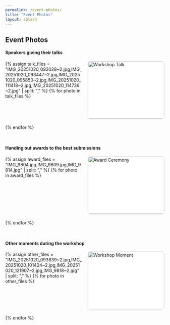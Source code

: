 ```yaml
---
permalink: /event-photos/
title: "Event Photos"
layout: splash
---
```


## Event Photos

#### Speakers giving their talks

<div class="photo-gallery">
  <div class="photo-grid">
    {% assign talk_files = "IMG_20251020_092028~2.jpg,IMG_20251020_093447~2.jpg,IMG_20251020_095850~2.jpg,IMG_20251020_111418~2.jpg,IMG_20251020_114736~2.jpg" | split: "," %}
    {% for photo in talk_files %}
      <div class="photo-item">
        <a href="/assets/images/talks/{{ photo }}" target="_blank">
          <img src="/assets/images/talks/{{ photo }}" alt="Workshop Talk" loading="lazy">
        </a>
      </div>
    {% endfor %}
  </div>
</div>

#### Handing out awards to the best submissions

<div class="photo-gallery">
  <div class="photo-grid">
    {% assign award_files = "IMG_9804.jpg,IMG_9809.jpg,IMG_9814.jpg" | split: "," %}
    {% for photo in award_files %}
      <div class="photo-item">
        <a href="/assets/images/awards/{{ photo }}" target="_blank">
          <img src="/assets/images/awards/{{ photo }}" alt="Award Ceremony" loading="lazy">
        </a>
      </div>
    {% endfor %}
  </div>
</div>

#### Other moments during the workshop

<div class="photo-gallery">
  <div class="photo-grid">
    {% assign other_files = "IMG_20251020_093839~2.jpg,IMG_20251020_101424~2.jpg,IMG_20251020_121907~2.jpg,IMG_9818~2.jpg" | split: "," %}
    {% for photo in other_files %}
      <div class="photo-item">
        <a href="/assets/images/others/{{ photo }}" target="_blank">
          <img src="/assets/images/others/{{ photo }}" alt="Workshop Moment" loading="lazy">
        </a>
      </div>
    {% endfor %}
  </div>
</div>

<style>
/* Layout styling for gallery pages */
.page {
  max-width: 100% !important;
  padding-left: 1rem !important;
  padding-right: 1rem !important;
}

.page__inner-wrap {
  max-width: 1400px !important;
  margin-left: auto !important;
  margin-right: auto !important;
}

.page__content h3 {
  margin-top: 2rem;
  margin-bottom: 1rem;
  padding-bottom: 0.5rem;
  border-bottom: 2px solid #e8e8e8;
}

.page__content h3:first-of-type {
  margin-top: 1.5rem;
}

.photo-gallery {
  margin: 0 0 2rem 0;
  max-width: 1400px;
}

.photo-grid {
  display: grid;
  grid-template-columns: repeat(auto-fill, minmax(240px, 1fr));
  gap: 1.2rem;
  padding: 0 0 1rem 0;
}

.photo-item {
  position: relative;
  overflow: hidden;
  border-radius: 6px;
  box-shadow: 0 2px 6px rgba(0, 0, 0, 0.08);
  transition: transform 0.2s ease, box-shadow 0.2s ease;
  background-color: #fff;
  aspect-ratio: 4 / 3;
}

.photo-item:hover {
  transform: translateY(-3px);
  box-shadow: 0 4px 12px rgba(0, 0, 0, 0.15);
}

.photo-item a {
  display: block;
  text-decoration: none;
  width: 100%;
  height: 100%;
}

.photo-item img {
  width: 100%;
  height: 100%;
  object-fit: cover;
  display: block;
  transition: opacity 0.2s ease;
}

.photo-item:hover img {
  opacity: 0.92;
}

/* Zoom icon on hover */
.photo-item a::after {
  content: '🔍';
  position: absolute;
  top: 8px;
  right: 8px;
  background: rgba(255, 255, 255, 0.95);
  padding: 4px 8px;
  border-radius: 4px;
  opacity: 0;
  transition: opacity 0.2s ease;
  font-size: 1rem;
  pointer-events: none;
}

.photo-item:hover a::after {
  opacity: 1;
}

/* Responsive adjustments */
@media (max-width: 1200px) {
  .photo-grid {
    grid-template-columns: repeat(auto-fill, minmax(220px, 1fr));
  }
}

@media (max-width: 768px) {
  .photo-grid {
    grid-template-columns: repeat(auto-fill, minmax(200px, 1fr));
    gap: 1rem;
  }

  .page__title {
    font-size: 1.5em !important;
  }

  .page__content h3 {
    font-size: 1.2em !important;
  }
}

@media (max-width: 480px) {
  .photo-grid {
    grid-template-columns: repeat(2, 1fr);
    gap: 0.8rem;
  }
}
</style>
